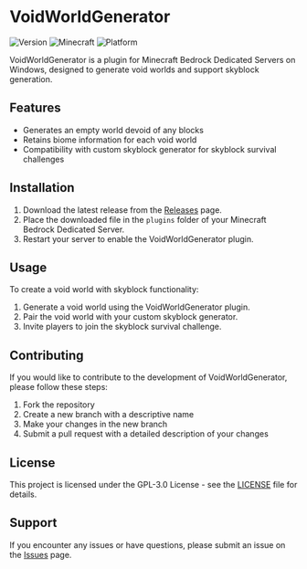 # VoidWorldGenerator

![Version](https://img.shields.io/badge/version-1.0.0-blue)
![Minecraft](https://img.shields.io/badge/Minecraft-Bedrock_Edition-green)
![Platform](https://img.shields.io/badge/Platform-Minecraft%20Dedicated%20Server-orange)

VoidWorldGenerator is a plugin for Minecraft Bedrock Dedicated Servers on Windows, designed to generate void worlds and support skyblock generation.

## Features

- Generates an empty world devoid of any blocks
- Retains biome information for each void world
- Compatibility with custom skyblock generator for skyblock survival challenges

## Installation

1. Download the latest release from the [Releases](https://github.com/dofes/VoidWorldGenerator/releases) page.
2. Place the downloaded file in the `plugins` folder of your Minecraft Bedrock Dedicated Server.
3. Restart your server to enable the VoidWorldGenerator plugin.

## Usage

To create a void world with skyblock functionality:

1. Generate a void world using the VoidWorldGenerator plugin.
2. Pair the void world with your custom skyblock generator.
3. Invite players to join the skyblock survival challenge.

## Contributing

If you would like to contribute to the development of VoidWorldGenerator, please follow these steps:

1. Fork the repository
2. Create a new branch with a descriptive name
3. Make your changes in the new branch
4. Submit a pull request with a detailed description of your changes

## License

This project is licensed under the GPL-3.0 License - see the [LICENSE](LICENSE) file for details.

## Support

If you encounter any issues or have questions, please submit an issue on the [Issues](https://github.com/dofes/VoidWorldGenerator/issues) page.
